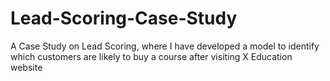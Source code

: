 # Lead-Scoring-Case-Study
A Case Study on Lead Scoring, where I have developed a model to identify which customers are likely to buy a course after visiting X Education website
